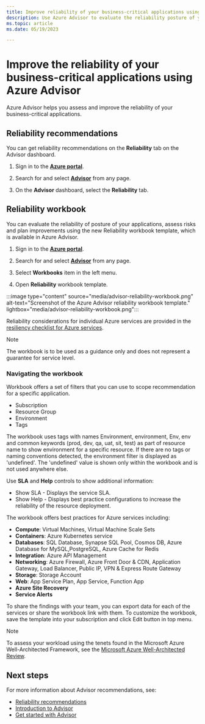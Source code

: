 ```yaml
---
title: Improve reliability of your business-critical applications using Azure Advisor recommendations and the reliability workbook.
description: Use Azure Advisor to evaluate the reliability posture of your business-critical applications, assess risks and plan improvements.
ms.topic: article
ms.date: 05/19/2023

---
```


# Improve the reliability of your business-critical applications using Azure Advisor

Azure Advisor helps you assess and improve the reliability of your business-critical applications. 

## Reliability recommendations

You can get reliability recommendations on the **Reliability** tab on the Advisor dashboard.

1. Sign in to the [**Azure portal**](https://portal.azure.com).

1. Search for and select [**Advisor**](https://aka.ms/azureadvisordashboard) from any page.

1. On the **Advisor** dashboard, select the **Reliability** tab.

## Reliability workbook

You can evaluate the reliability of posture of your applications, assess risks and plan improvements using the new Reliability workbook template, which is available in Azure Advisor.

1. Sign in to the [**Azure portal**](https://portal.azure.com).

1. Search for and select [**Advisor**](https://aka.ms/azureadvisordashboard) from any page.

1. Select **Workbooks** item in the left menu. 

1. Open **Reliability** workbook template. 

:::image type="content" source="media/advisor-reliability-workbook.png" alt-text="Screenshot of the Azure Advisor reliability workbook template." lightbox="media/advisor-reliability-workbook.png":::

Reliability considerations for individual Azure services are provided in the [resiliency checklist for Azure services](/azure/architecture/checklist/resiliency-per-service).

> [!NOTE]
> The workbook is to be used as a guidance only and does not represent a guarantee for service level.

### Navigating the workbook

Workbook offers a set of filters that you can use to scope recommendation for a specific application.

*	Subscription
*	Resource Group
*	Environment 
*	Tags 

The workbook uses tags with names Environment, environment, Env, env and common keywords (prod, dev, qa, uat, sit, test) as part of resource name to show environment for a specific resource. If there are no tags or naming conventions detected, the environment filter is displayed as 'undefined'. The 'undefined' value is shown only within the workbook and is not used anywhere else.

Use **SLA** and **Help** controls to show additional information:

*	Show SLA - Displays the service SLA. 
*	Show Help - Displays best practice configurations to increase the reliability of the resource deployment.

The workbook offers best practices for Azure services including:
*	**Compute**: Virtual Machines, Virtual Machine Scale Sets
*	**Containers**: Azure Kubernetes service
*	**Databases**: SQL Database, Synapse SQL Pool, Cosmos DB, Azure Database for MySQL,PostgreSQL, Azure Cache for Redis
*	**Integration**: Azure API Management
*	**Networking**: Azure Firewall, Azure Front Door & CDN, Application Gateway, Load Balancer, Public IP, VPN & Express Route Gateway
*	**Storage**: Storage Account
*	**Web**: App Service Plan, App Service, Function App
*	**Azure Site Recovery**
*	**Service Alerts**

To share the findings with your team, you can export data for each of the services or share the workbook link with them.
To customize the workbook, save the template into your subscription and click Edit button in top menu.

> [!NOTE]
> To assess your workload using the tenets found in the Microsoft Azure Well-Architected Framework, see the [Microsoft Azure Well-Architected Review](/assessments/?id=azure-architecture-review&mode=pre-assessment).

## Next steps

For more information about Advisor recommendations, see:
* [Reliability recommendations](advisor-reference-reliability-recommendations.md)
* [Introduction to Advisor](advisor-overview.md)
* [Get started with Advisor](advisor-get-started.md)


